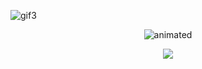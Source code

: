 ![gif3](https://user-images.githubusercontent.com/116687257/232044900-409eb31b-99b0-4b45-a713-dce9afdfa15a.gif)

<p align="center">
  <img src="https://badge.mediaplus.ma/binary/smounafi" alt="animated"/>
</p>
<p align="center">
  <a href="https://skillicons.dev">
    <img src="https://skillicons.dev/icons?i=c,vim,react,php,html,css,js,mysql,vscode,photoshop" />
  </a>
</p>
